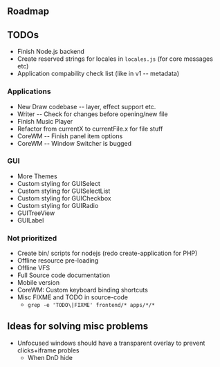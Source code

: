
## Roadmap

## TODOs
* Finish Node.js backend
* Create reserved strings for locales in `locales.js` (for core messages etc)
* Application compability check list (like in v1 -- metadata)

### Applications
* New Draw codebase -- layer, effect support etc.
* Writer -- Check for changes before opening/new file
* Finish Music Player
* Refactor from currentX to currentFile.x for file stuff
* CoreWM -- Finish panel item options
* CoreWM -- Window Switcher is bugged

### GUI
* More Themes
* Custom styling for GUISelect
* Custom styling for GUISelectList
* Custom styling for GUICheckbox
* Custom styling for GUIRadio
* GUITreeView
* GUILabel

### Not prioritized
* Create bin/ scripts for nodejs (redo create-application for PHP)
* Offline resource pre-loading
* Offline VFS
* Full Source code documentation
* Mobile version
* CoreWM: Custom keyboard binding shortcuts
* Misc FIXME and TODO in source-code
  - `grep -e 'TODO\|FIXME' frontend/* apps/*/*`

## Ideas for solving misc problems
* Unfocused windows should have a transparent overlay to prevent clicks+iframe probles
  * When DnD hide
